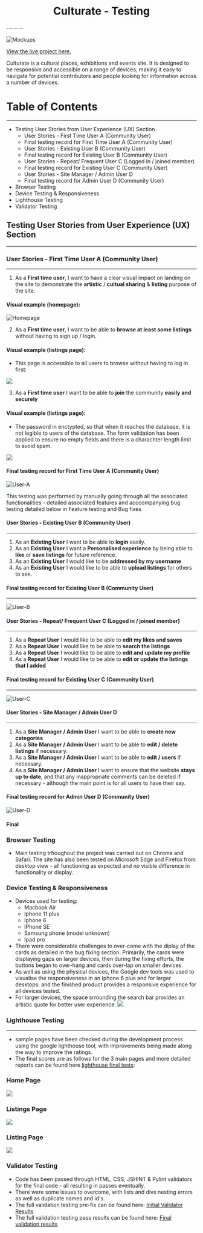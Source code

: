 <h1 align="center">Culturate - Testing</h1>
-------

![Mockups](static/images/mock-ups.png)

[View the live project here.](https://culturate.herokuapp.com/)

Culturate is a cultural places, exhibitions and events site.  It is designed to be responsive and accessible on a range of devices, making it easy to navigate for potential contributors and people looking for information across a number of devices.

# Table of Contents
-----
* Testing User Stories from User Experience (UX) Section
    * User Stories - First Time User A (Community User)
    * Final testing record for First Time User A (Community User)
    * User Stories - Existing User B (Community User)
    * Final testing record for Existing User B (Community User)
    * User Stories - Repeat/ Frequent User C (Logged in / joined member)
    * Final testing record for Existing User C (Community User)
    * User Stories - Site Manager / Admin User D
    * Final testing record for Admin User D (Community User)
* Browser Testing
* Device Testing & Responsiveness
* Lighthouse Testing
* Validator Testing



## Testing User Stories from User Experience (UX) Section
------

### User Stories - First Time User A (Community User)
-------
1. As a **First time user**, I want to have a clear visual impact on landing on the site to demonstrate the **artistic** / **cultual sharing** & **listing** purpose of the site. 

#### Visual example (homepage):

![Homepage](static/surface/home-page-imagery.png)

2. As a **First time user**, I want to be able to **browse at least some listings** without having to sign up / login. 

#### Visual example (listings page):

* This page is accessible to all users to browse without having to log in first:

![](static/surface/listing-page.png)


3. As a **First time user** I want to be able to **join** the community **easily and securely** 

#### Visual example (listings page):
* The password in enctypted, so that when it reaches the database, it is not legible to users of the database.  The form validation has been applied to ensure no empty fields and there is a charachter length limit to avoid spam. 

![](static/surface/login-page.png)

#### Final testing record for First Time User A (Community User)

![User-A](static/testing/final/user-and-functional/user-story-user-a.png)

This testing was performed by manually going through all the associated functionalities - detailed associated features and acccompanying bug testing detailed below in Feature testing and Bug fixes

#### User Stories - Existing User B (Community User)
-------
1. As an **Existing User** I want to be able to **login** easily. 
2. As an **Existing User** I want a **Personalised experience** by being able to **like** or **save listings** for future reference.  
3. As an **Existing User** I would like to be **addressed by my username**
4. As an **Existing User** I would like to be able to **upload listings** for others to see. 

#### Final testing record for Existing User B (Community User)
-------

![User-B](static/testing/final/user-and-functional/user-story-user-b.png)


#### User Stories - Repeat/ Frequent User C (Logged in / joined member)
------
1. As a **Repeat User** I would like to be able to **edit my likes and saves** 
2. As a **Repeat User** I would like to be able to **search the listings** 
3. As a **Repeat User** I would like to be able to **edit and update my profile**
4. As a **Repeat User** I would like to be able to **edit or update the listings that I added**

#### Final testing record for Existing User C (Community User)
-------

![User-C](static/testing/final/user-and-functional/user-story-user-c.png)


#### User Stories - Site Manager / Admin User D
-----
1. As a **Site Manager / Admin User** I want to be able to **create new categories**
2. As a **Site Manager / Admin User** I want to be able to **edit / delete listings** if necessary. 
3. As a **Site Manager / Admin User** I want to be able to **edit / users** if necessary. 
4. As a **Site Manager / Admin User** I want to ensure that the website **stays up to date**, and that any inappropriate comments can be deleted if necessary - although the main point is for all users to have their say. 

#### Final testing record for Admin User D (Community User)

![User-D](static/testing/final/user-and-functional/user-story-user-d.png)

#### Final 

### Browser Testing 
* Main testing trhoughout the project was carried out on Chrome and Safari.  The site has also been tested on Microsoft Edge and Firefox from desktop view - all functioning as expected and no visible difference in functionality or display. 

### Device Testing & Responsiveness
* Devices used for testing:
    * Macbook Air
    * Iphone 11 plus
    * Iphone 6 
    * IPhone SE
    * Samsung phone (model unknown)
    * Ipad pro
* There were considerable challenges to over-come with the diplay of the cards as detailed in the bug fixing section. Primarily, the cards were displaying gaps on larger devices, then during the fixing efforts, the buttons began to over-hang and cards over-lap on smaller devices.  
* As well as using the physical devices, the Google dev tools was used to visualise the responsiveness in an Iphone 6 plus and for larger desktops.  and the finished product provides a responsive experience for all devices tested. 
* For larger devices, the space srrounding the search bar provides an artistic quote for better user experience. 
![](static/testing/final/user-and-functional/large-screen-quote.png)

### Lighthouse Testing 
-----
* sample pages have been checked during the development process using the google lighthouse tool, with improvements being made along the way to improve the ratings. 
* The final scores are as follows for the 3 main pages and more detailed reports can be found here [lighthouse final tests](static/testing/final/lighthouse):

### Home Page 

![](static/testing/final/lighthouse/home-page-lighthouse-final-score.png)

### Listings Page

![](static/testing/final/lighthouse/listings-page-lighthouse-final-score.png)

### Listing Page

![](static/testing/final/lighthouse/listing-page-lighthouse-final-score.png)


### Validator Testing 
* Code has been passed through HTML, CSS, JSHINT & Pylint validators for the final code - all resulting in passes eventually. 
* There were some issues to overcome, with lists and divs nesting errors as well as duplicate names and id's.  
* The full validation testing pre-fix can be found here: [Initial Validator Results](static/testing/initial/validator)
* The full validation testing pass results can be found here: [Final validation results](static/testing/final)

